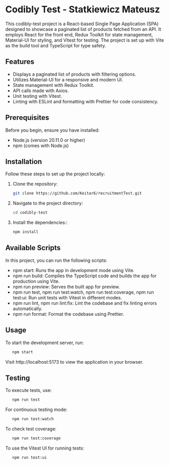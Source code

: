 # Codibly Test - Statkiewicz Mateusz

This codibly-test project is a React-based Single Page Application (SPA) designed to showcase a paginated list of products fetched from an API. It employs React for the front end, Redux Toolkit for state management, Material-UI for styling, and Vitest for testing. The project is set up with Vite as the build tool and TypeScript for type safety.

## Features

- Displays a paginated list of products with filtering options.
- Utilizes Material-UI for a responsive and modern UI.
- State management with Redux Toolkit.
- API calls made with Axios.
- Unit testing with Vitest.
- Linting with ESLint and formatting with Prettier for code consistency.

## Prerequisites

Before you begin, ensure you have installed:

- Node.js (version 20.11.0 or higher)
- npm (comes with Node.js)

## Installation

Follow these steps to set up the project locally:

1. Clone the repository:

   ```bash
   git clone https://github.com/Keitar6/recruitmentTest.git

   ```

2. Navigate to the project directory:

   ```bash
   cd codibly-test

   ```

3. Install the dependencies::
   ```bash
   npm install
   ```

## Available Scripts

In this project, you can run the following scripts:

- npm start: Runs the app in development mode using Vite.
- npm run build: Compiles the TypeScript code and builds the app for production using Vite.
- npm run preview: Serves the built app for preview.
- npm run test, npm run test:watch, npm run test:coverage, npm run test:ui: Run unit tests with Vitest in different modes.
- npm run lint, npm run lint:fix: Lint the codebase and fix linting errors automatically.
- npm run format: Format the codebase using Prettier.

## Usage

To start the development server, run:

```bash
   npm start
```

Visit http://localhost:5173 to view the application in your browser.

## Testing

To execute tests, use:

```bash
   npm run test
```

For continuous testing mode:

```bash
   npm run test:watch
```

To check test coverage:

```bash
   npm run test:coverage
```

To use the Vitest UI for running tests:

```bash
   npm run test:ui
```
